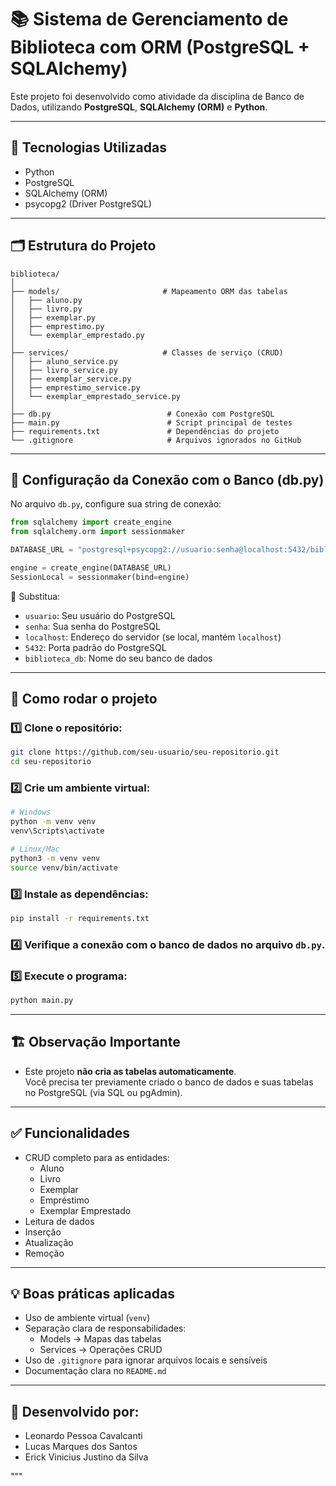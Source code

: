 
# 📚 Sistema de Gerenciamento de Biblioteca com ORM (PostgreSQL + SQLAlchemy)

Este projeto foi desenvolvido como atividade da disciplina de Banco de Dados, utilizando **PostgreSQL**, **SQLAlchemy (ORM)** e **Python**.

---

## 🚀 Tecnologias Utilizadas
- Python
- PostgreSQL
- SQLAlchemy (ORM)
- psycopg2 (Driver PostgreSQL)

---

## 🗂️ Estrutura do Projeto

```
biblioteca/
│
├── models/                       # Mapeamento ORM das tabelas
│   ├── aluno.py
│   ├── livro.py
│   ├── exemplar.py
│   ├── emprestimo.py
│   └── exemplar_emprestado.py
│
├── services/                     # Classes de serviço (CRUD)
│   ├── aluno_service.py
│   ├── livro_service.py
│   ├── exemplar_service.py
│   ├── emprestimo_service.py
│   └── exemplar_emprestado_service.py
│
├── db.py                          # Conexão com PostgreSQL
├── main.py                        # Script principal de testes
├── requirements.txt               # Dependências do projeto
└── .gitignore                     # Arquivos ignorados no GitHub
```

---

## 🔗 Configuração da Conexão com o Banco (db.py)

No arquivo `db.py`, configure sua string de conexão:

```python
from sqlalchemy import create_engine
from sqlalchemy.orm import sessionmaker

DATABASE_URL = "postgresql+psycopg2://usuario:senha@localhost:5432/biblioteca_db"

engine = create_engine(DATABASE_URL)
SessionLocal = sessionmaker(bind=engine)
```

🔑 Substitua:
- `usuario`: Seu usuário do PostgreSQL
- `senha`: Sua senha do PostgreSQL
- `localhost`: Endereço do servidor (se local, mantém `localhost`)
- `5432`: Porta padrão do PostgreSQL
- `biblioteca_db`: Nome do seu banco de dados

---

## 🐍 Como rodar o projeto

### 1️⃣ Clone o repositório:
```bash
git clone https://github.com/seu-usuario/seu-repositorio.git
cd seu-repositorio
```

### 2️⃣ Crie um ambiente virtual:
```bash
# Windows
python -m venv venv
venv\Scripts\activate

# Linux/Mac
python3 -m venv venv
source venv/bin/activate
```

### 3️⃣ Instale as dependências:
```bash
pip install -r requirements.txt
```

### 4️⃣ Verifique a conexão com o banco de dados no arquivo `db.py`.

### 5️⃣ Execute o programa:
```bash
python main.py
```

---

## 🏗️ Observação Importante
- Este projeto **não cria as tabelas automaticamente**.  
Você precisa ter previamente criado o banco de dados e suas tabelas no PostgreSQL (via SQL ou pgAdmin).

---

## ✅ Funcionalidades
- CRUD completo para as entidades:
  - Aluno
  - Livro
  - Exemplar
  - Empréstimo
  - Exemplar Emprestado
- Leitura de dados
- Inserção
- Atualização
- Remoção

---

## 💡 Boas práticas aplicadas
- Uso de ambiente virtual (`venv`)
- Separação clara de responsabilidades:
  - Models → Mapas das tabelas
  - Services → Operações CRUD
- Uso de `.gitignore` para ignorar arquivos locais e sensíveis
- Documentação clara no `README.md`

---

## 🐻 Desenvolvido por:
- Leonardo Pessoa Cavalcanti
- Lucas Marques dos Santos
- Erick Vinicius Justino da Silva

"""
